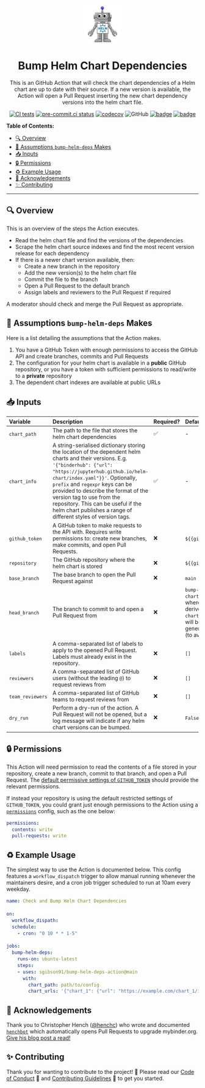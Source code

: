 <center>

<img src="helm-bot-logo.png" alt="Helm Bot logo" width="100">

<h1>Bump Helm Chart Dependencies</h1>

This is an GitHub Action that will check the chart dependencies of a Helm chart are up to date with their source.
If a new version is available, the Action will open a Pull Request inserting the new chart dependency versions into the helm chart file.

[![CI tests](https://github.com/sgibson91/bump-helm-deps-action/actions/workflows/ci.yaml/badge.svg)](https://github.com/sgibson91/bump-helm-deps-action/actions/workflows/ci.yaml) [![pre-commit.ci status](https://results.pre-commit.ci/badge/github/sgibson91/bump-helm-deps-action/main.svg)](https://results.pre-commit.ci/latest/github/sgibson91/bump-helm-deps-action/main) [![codecov](https://codecov.io/gh/sgibson91/bump-helm-deps-action/branch/main/graph/badge.svg?token=IKZ55RTEWY)](https://codecov.io/gh/sgibson91/bump-helm-deps-action) ![GitHub](https://img.shields.io/github/license/sgibson91/bump-helm-deps-action) [![badge](https://img.shields.io/static/v1?label=Code%20of&message=Conduct&color=blueviolet)](CODE_OF_CONDUCT.md) [![badge](https://img.shields.io/static/v1?label=Contributing&message=Guidelines&color=blueviolet)](CONTRIBUTING.md)</center>

**Table of Contents:**

- [:mag: Overview](#mag-overview)
- [🤔 Assumptions `bump-helm-deps` Makes](#-assumptions-bump-helm-deps-makes)
- [:inbox_tray: Inputs](#inbox_tray-inputs)
- [:lock: Permissions](#lock-permissions)
- [:recycle: Example Usage](#recycle-example-usage)
- [:gift: Acknowledgements](#gift-acknowledgements)
- [:sparkles: Contributing](#sparkles-contributing)

---

## :mag: Overview

This is an overview of the steps the Action executes.

- Read the helm chart file and find the versions of the dependencies
- Scrape the helm chart source indexes and find the most recent version release for each dependency
- If there is a newer chart version available, then:
  - Create a new branch in the repository
  - Add the new version(s) to the helm chart file
  - Commit the file to the branch
  - Open a Pull Request to the default branch
  - Assign labels and reviewers to the Pull Request if required

A moderator should check and merge the Pull Request as appropriate.

## 🤔 Assumptions `bump-helm-deps` Makes

Here is a list detailing the assumptions that the Action makes.

1. You have a GitHub Token with enough permissions to access the GitHub API and create branches, commits and Pull Requests
2. The configuration for your helm chart is available in a **public** GitHub repository, or you have a token with sufficient permissions to read/write to a **private** repository
3. The dependent chart indexes are available at public URLs

## :inbox_tray: Inputs

| Variable | Description | Required? | Default Value |
| :--- | :--- | :--- | :--- |
| `chart_path` | The path to the file that stores the helm chart dependencies | :white_check_mark: | - |
| `chart_info` | A string-serialised dictionary storing the location of the dependent helm charts and their versions. E.g. `'{"binderhub": {"url": "https://jupyterhub.github.io/helm-chart/index.yaml"}}'`. Optionally, `prefix` and `regexpr` keys can be provided to describe the format of the version tag to use from the repository. This can be useful if the helm chart publishes a range of different styles of version tags. | :white_check_mark: | - |
| `github_token` | A GitHub token to make requests to the API with. Requires write permissions to: create new branches, make commits, and open Pull Requests. | :x: | `${{github.token}}` |
| `repository` | The GitHub repository where the helm chart is stored | :x: | `${{github.repository}}` |
| `base_branch` | The base branch to open the Pull Request against | :x: | `main` |
| `head_branch` | The branch to commit to and open a Pull Request from | :x: | `bump-helm-deps/{{ chart name }}/WXYZ` where `chart name` is derived from the `chart_path`, and `WXYZ` will be a randomly generated ascii string (to avoid clashes) |
| `labels` | A comma-separated list of labels to apply to the opened Pull Request. Labels must already exist in the repository. | :x: | `[]` |
| `reviewers` | A comma-separated list of GitHub users (without the leading `@`) to request reviews from | :x: | `[]` |
| `team_reviewers` | A comma-separated list of GitHub teams to request reviews from | :x: | `[]` |
| `dry_run` | Perform a dry-run of the action. A Pull Request will not be opened, but a log message will indicate if any helm chart versions can be bumped. | :x: | `False` |

## :lock: Permissions

This Action will need permission to read the contents of a file stored in your repository, create a new branch, commit to that branch, and open a Pull Request.
The [default permissive settings of `GITHUB_TOKEN`](https://docs.github.com/en/actions/security-guides/automatic-token-authentication#permissions-for-the-github_token) should provide the relevant permissions.

If instead your repository is using the default restricted settings of `GITHUB_TOKEN`, you could grant just enough permissions to the Action using a [`permissions`](https://docs.github.com/en/actions/learn-github-actions/workflow-syntax-for-github-actions#jobsjob_idpermissions) config, such as the one below:

```yaml
permissions:
  contents: write
  pull-requests: write
```

## :recycle: Example Usage

The simplest way to use the Action is documented below.
This config features a `workflow_dispatch` trigger to allow manual running whenever the maintainers desire, and a cron job trigger scheduled to run at 10am every weekday.

```yaml
name: Check and Bump Helm Chart Dependencies

on:
  workflow_dispath:
  schedule:
    - cron: "0 10 * * 1-5"

jobs:
  bump-helm-deps:
    runs-on: ubuntu-latest
    steps:
    - uses: sgibson91/bump-helm-deps-action@main
      with:
        chart_path: path/to/config
        chart_urls: '{"chart_1": {"url": "https://example.com/chart_1/index.yaml"}}'
```

## :gift: Acknowledgements

Thank you to Christopher Hench ([@henchc](https://github.com/henchc)) who wrote and documented [`henchbot`](https://github.com/henchbot) which automatically opens Pull Requests to upgrade mybinder.org.
[Give his blog post a read!](https://hackmd.io/qC4ooA5TTn6xA2w-2OLHbA)

## :sparkles: Contributing

Thank you for wanting to contribute to the project! :tada:
Please read our [Code of Conduct](CODE_OF_CONDUCT.md) :purple_heart: and [Contributing Guidelines](CONTRIBUTING.md) :space_invader: to get you started.

